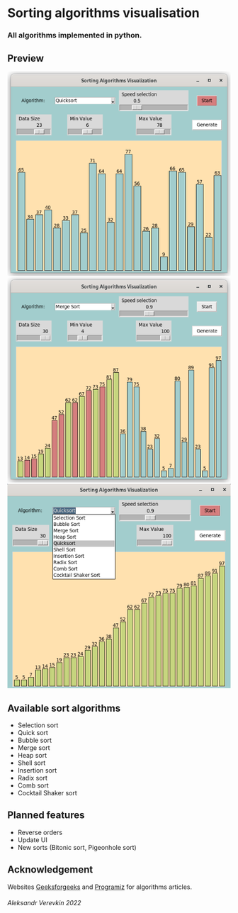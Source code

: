 # Sorting algorithms visualisation
### All algorithms implemented in python.

## Preview
![Interface](https://github.com/Verevkin-A/Sorting_Algorithms_Visualisation/blob/main/images/interface.png)
![Action](https://github.com/Verevkin-A/Sorting_Algorithms_Visualisation/blob/main/images/action.png)
![Selection](https://github.com/Verevkin-A/Sorting_Algorithms_Visualisation/blob/main/images/selection.png)

## Available sort algorithms
- Selection sort
- Quick sort
- Bubble sort
- Merge sort
- Heap sort
- Shell sort
- Insertion sort
- Radix sort
- Comb sort
- Cocktail Shaker sort

## Planned features
- Reverse orders
- Update UI
- New sorts (Bitonic sort, Pigeonhole sort)

## Acknowledgement
Websites [Geeksforgeeks](https://www.geeksforgeeks.org/) and 
[Programiz](https://www.programiz.com/) for algorithms articles.

###### *Aleksandr Verevkin 2022*
